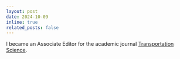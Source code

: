 ```yaml
---
layout: post
date: 2024-10-09
inline: true
related_posts: false
---
```


I became an Associate Editor for the academic journal [Transportation Science](https://pubsonline.informs.org/journal/trsc).